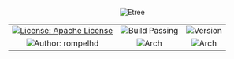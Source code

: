 <p align="center">
    <img src= "https://github.com/rompelhd/Chrootux/assets/75935831/00e4077b-55d9-4a21-abf5-062d98b65045" alt="Etree"
</p>

<table align="center">
  <tr>
    <td align="center">
      <a href="https://apache.org/licenses/LICENSE-2.0.txt"><img src="https://img.shields.io/badge/License-Apache%20License%20-green.svg" alt="License: Apache License"></a>
    </td>
    <td align="center">
      <img src="https://img.shields.io/badge/Build-Passing-green" alt="Build Passing">
    </td>
    <td align="center">
      <img src="https://img.shields.io/badge/Version-v0.3.7-blue" alt="Version">
    </td>
  </tr>
  <tr>
    <td align="center">
      <img src="https://img.shields.io/badge/Author-rompelhd-red" alt="Author: rompelhd">
    </td>
    <td align="center">
      <img src="https://img.shields.io/badge/Arch-arm64%20%7C%20x86--64%20%7C%20termux64-green?style=flat&labelColor=gray" alt="Arch">
    </td>
    <td align="center">
      <img src="https://img.shields.io/badge/Arch-armhf%20%7C%20i386%20%7C%20termuxhf-yellow?style=flat&labelColor=gray" alt="Arch">
    </td>
  </tr>
</table>
